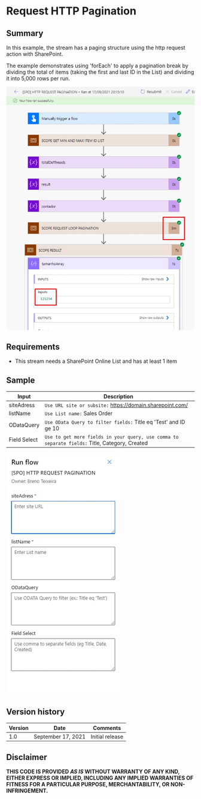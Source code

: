 # Request HTTP Pagination

## Summary
In this example, the stream has a paging structure using the http request action with SharePoint.

The example demonstrates using 'forEach' to apply a pagination break by dividing the total of items (taking the first and last ID in the List) and dividing it into 5,000 rows per run.

![](./assets/Screenshot_2.jpg)

## Requirements
- This stream needs a SharePoint Online List and has at least 1 item

## Sample

Input|Description
--------|---------
siteAdress | `Use URL site or subsite:` https://domain.sharepoint.com/
listName | `Use List name:` Sales Order
ODataQuery | `Use OData Query to filter fields:` Title eq 'Test' and ID ge 10
Field Select | `Use to get more fields in your query, use comma to separate fields:` Title, Category, Created

![](./assets/Screenshot_1.jpg)

## Version history

Version|Date|Comments
-------|----|--------
1.0|September 17, 2021|Initial release

## Disclaimer
**THIS CODE IS PROVIDED *AS IS* WITHOUT WARRANTY OF ANY KIND, EITHER EXPRESS OR IMPLIED, INCLUDING ANY IMPLIED WARRANTIES OF FITNESS FOR A PARTICULAR PURPOSE, MERCHANTABILITY, OR NON-INFRINGEMENT.**